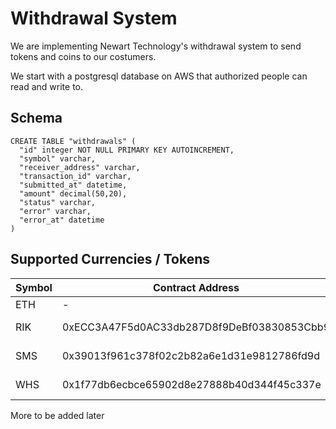 # Withdrawal System

We are implementing Newart Technology's withdrawal system to send tokens and coins to our costumers.

We start with a postgresql database on AWS that authorized people can read and write to.

## Schema

```
CREATE TABLE "withdrawals" (
  "id" integer NOT NULL PRIMARY KEY AUTOINCREMENT,
  "symbol" varchar,
  "receiver_address" varchar,
  "transaction_id" varchar,
  "submitted_at" datetime,
  "amount" decimal(50,20),
  "status" varchar,
  "error" varchar,
  "error_at" datetime
)
```

## Supported Currencies / Tokens

Symbol  | Contract Address | Platform
--------|------------------|-----------
ETH     | - | -
RIK     | 0xECC3A47F5d0AC33db287D8f9DeBf03830853Cbb9 | Ethereum ERC20
SMS     | 0x39013f961c378f02c2b82a6e1d31e9812786fd9d | Ethereum ERC20
WHS     | 0x1f77db6ecbce65902d8e27888b40d344f45c337e | Ethereum ERC20


More to be added later
